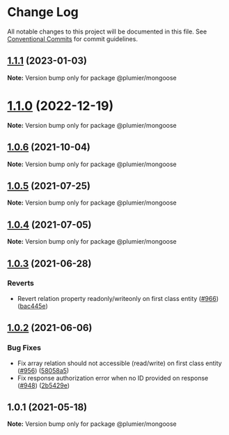 # Change Log

All notable changes to this project will be documented in this file.
See [Conventional Commits](https://conventionalcommits.org) for commit guidelines.

## [1.1.1](https://github.com/plumier/plumier/compare/v1.1.0...v1.1.1) (2023-01-03)

**Note:** Version bump only for package @plumier/mongoose





# [1.1.0](https://github.com/plumier/plumier/compare/v1.0.6...v1.1.0) (2022-12-19)

**Note:** Version bump only for package @plumier/mongoose





## [1.0.6](https://github.com/plumier/plumier/compare/v1.0.5...v1.0.6) (2021-10-04)

**Note:** Version bump only for package @plumier/mongoose





## [1.0.5](https://github.com/plumier/plumier/compare/v1.0.4...v1.0.5) (2021-07-25)

**Note:** Version bump only for package @plumier/mongoose





## [1.0.4](https://github.com/plumier/plumier/compare/v1.0.3...v1.0.4) (2021-07-05)

**Note:** Version bump only for package @plumier/mongoose





## [1.0.3](https://github.com/plumier/plumier/compare/v1.0.2...v1.0.3) (2021-06-28)


### Reverts

* Revert relation property readonly/writeonly on first class entity ([#966](https://github.com/plumier/plumier/issues/966)) ([bac445e](https://github.com/plumier/plumier/commit/bac445e8acee4c72e2c4096f74b6341549d80373))





## [1.0.2](https://github.com/plumier/plumier/compare/v1.0.0...v1.0.2) (2021-06-06)


### Bug Fixes

* Fix array relation should not accessible (read/write) on first class entity ([#956](https://github.com/plumier/plumier/issues/956)) ([58058a5](https://github.com/plumier/plumier/commit/58058a54861447d04cedfd585d60687eb3d4e1d4))
* Fix response authorization error when no ID provided on response ([#948](https://github.com/plumier/plumier/issues/948)) ([2b5429e](https://github.com/plumier/plumier/commit/2b5429ef30f9cfb3843fb07c5af271dd3223b14c))





## 1.0.1 (2021-05-18)

**Note:** Version bump only for package @plumier/mongoose
